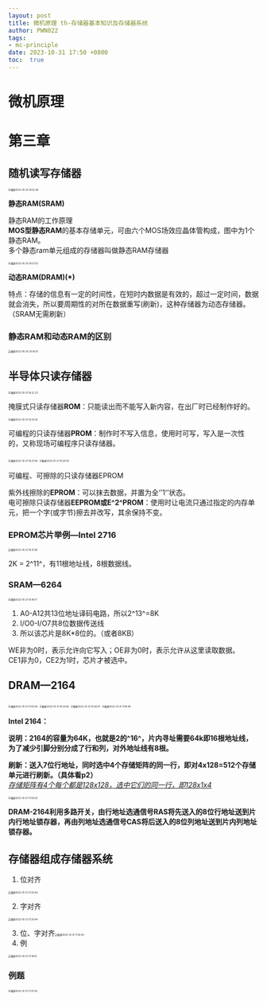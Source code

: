 ```yaml
---
layout: post
title: 微机原理 th-存储器基本知识及存储器系统
author: PWN022
tags:
- mc-principle
date: 2023-10-31 17:50 +0800
toc:  true
---
```


# 微机原理

# 第三章

## 随机读写存储器

<img src="https://cdn.jsdelivr.net/gh/PWN022/POFMC/my_screenshot/%E6%88%AA%E5%B1%8F2023-10-30%2019.52.38.png" alt="截屏2023-10-30 19.52.38" style="zoom:33%;" />

**静态RAM(SRAM)**

静态RAM的工作原理  
**MOS型静态RAM**的基本存储单元，可由六个MOS场效应晶体管构成，图中为1个静态RAM。  
多个静态ram单元组成的存储器叫做静态RAM存储器

<img src="https://cdn.jsdelivr.net/gh/PWN022/POFMC/my_screenshot/%E6%88%AA%E5%B1%8F2023-10-30%2019.57.03.png" alt="截屏2023-10-30 19.57.03" style="zoom:33%;" />

**动态RAM(DRAM)(*)**

特点：存储的信息有一定的时间性，在短时内数据是有效的，超过一定时间，数据就会消失，所以要周期性的对所在数据重写(刷新)，这种存储器为动态存储器。（SRAM无需刷新）

### 静态RAM和动态RAM的区别

<img src="https://cdn.jsdelivr.net/gh/PWN022/POFMC/my_screenshot/%E6%88%AA%E5%B1%8F2023-10-30%2020.00.15.png" alt="截屏2023-10-30 20.00.15" style="zoom:33%;" />

## 半导体只读存储器

<img src="https://cdn.jsdelivr.net/gh/PWN022/POFMC/my_screenshot/%E6%88%AA%E5%B1%8F2023-10-31%2016.22.23.png" alt="截屏2023-10-31 16.22.23" style="zoom:33%;" />

掩膜式只读存储器**ROM**：只能读出而不能写入新内容，在出厂时已经制作好的。

<img src="https://cdn.jsdelivr.net/gh/PWN022/POFMC/my_screenshot/%E6%88%AA%E5%B1%8F2023-10-31%2016.24.35.png" alt="截屏2023-10-31 16.24.35" style="zoom:33%;" />

可编程的只读存储器**PROM**：制作时不写入信息，使用时可写，写入是一次性的，又称现场可编程序只读存储器。

<img src="https://cdn.jsdelivr.net/gh/PWN022/POFMC/my_screenshot/%E6%88%AA%E5%B1%8F2023-10-31%2016.27.08.png" alt="截屏2023-10-31 16.27.08" style="zoom:33%;" />

<img src="https://cdn.jsdelivr.net/gh/PWN022/POFMC/my_screenshot/%E6%88%AA%E5%B1%8F2023-10-31%2016.29.09.png" alt="截屏2023-10-31 16.29.09" style="zoom:33%;" />

可编程、可擦除的只读存储器EPROM

紫外线擦除的**EPROM**：可以抹去数据，并置为全‘’1‘’状态。  
电可擦除只读存储器**EEPROM或E^2^PROM**：使用时让电流只通过指定的内存单元，把一个字(或字节)擦去并改写，其余保持不变。

### EPROM芯片举例—Intel 2716

<img src="https://cdn.jsdelivr.net/gh/PWN022/POFMC/my_screenshot/%E6%88%AA%E5%B1%8F2023-10-31%2016.37.38.png" alt="截屏2023-10-31 16.37.38" style="zoom:33%;" />

2K = 2^11^，有11根地址线，8根数据线。

### SRAM—6264

<img src="https://cdn.jsdelivr.net/gh/PWN022/POFMC/my_screenshot/%E6%88%AA%E5%B1%8F2023-10-31%2016.46.17.png" alt="截屏2023-10-31 16.46.17" style="zoom:33%;" />

1. A0-A12共13位地址译码电路，所以2^13^=8K
2. I/O0-I/O7共8位数据传送线
3. 所以该芯片是8K*8位的。（或者8KB）

WE非为0时，表示允许向它写入；OE非为0时，表示允许从这里读取数据。  
CE1非为0，CE2为1时，芯片才被选中。

## DRAM—2164

<img src="https://cdn.jsdelivr.net/gh/PWN022/POFMC/my_screenshot/%E6%88%AA%E5%B1%8F2023-10-31%2017.00.04.png" alt="截屏2023-10-31 17.00.04" style="zoom:33%;" />

<img src="https://cdn.jsdelivr.net/gh/PWN022/POFMC/my_screenshot/%E6%88%AA%E5%B1%8F2023-10-31%2016.54.56.png" alt="截屏2023-10-31 16.54.56" style="zoom:33%;" />

<img src="https://cdn.jsdelivr.net/gh/PWN022/POFMC/my_screenshot/%E6%88%AA%E5%B1%8F2023-10-31%2016.58.47.png" alt="截屏2023-10-31 16.58.47" style="zoom:33%;" />

<img src="https://cdn.jsdelivr.net/gh/PWN022/POFMC/my_screenshot/%E6%88%AA%E5%B1%8F2023-10-31%2017.18.46.png" alt="截屏2023-10-31 17.18.46" style="zoom:33%;" />

**Intel 2164：**

**说明：2164的容量为64K，也就是2的^16^，片内寻址需要64k即16根地址线，为了减少引脚分别分成了行和列，对外地址线有8根。**

**刷新：送入7位行地址，同时选中4个存储矩阵的同一行，即对4x128=512个存储单元进行刷新。（具体看p2）**  
<u>*存储矩阵有4个每个都是128x128，选中它们的同一行，即128x1x4*</u>



<img src="https://cdn.jsdelivr.net/gh/PWN022/POFMC/my_screenshot/%E6%88%AA%E5%B1%8F2023-10-31%2017.09.29.png" alt="截屏2023-10-31 17.09.29" style="zoom:33%;" />

**DRAM-2164利用多路开关，由行地址选通信号RAS将先送入的8位行地址送到片内行地址锁存器，再由列地址选通信号CAS将后送入的8位列地址送到片内列地址锁存器。**

## 存储器组成存储器系统

1. 位对齐

<img src="https://cdn.jsdelivr.net/gh/PWN022/POFMC/my_screenshot/%E6%88%AA%E5%B1%8F2023-10-31%2017.26.44.png" alt="截屏2023-10-31 17.26.44" style="zoom:33%;" />

2. 字对齐

<img src="https://cdn.jsdelivr.net/gh/PWN022/POFMC/my_screenshot/%E6%88%AA%E5%B1%8F2023-10-31%2017.26.44.png" alt="截屏2023-10-31 17.26.44" style="zoom:33%;" />

3. ​	位、字对齐<img src="https://cdn.jsdelivr.net/gh/PWN022/POFMC/my_screenshot/%E6%88%AA%E5%B1%8F2023-10-31%2017.30.45.png" alt="截屏2023-10-31 17.30.45" style="zoom:33%;" />
4. 例

<img src="https://cdn.jsdelivr.net/gh/PWN022/POFMC/my_screenshot/%E6%88%AA%E5%B1%8F2023-10-31%2017.38.10.png" alt="截屏2023-10-31 17.38.10" style="zoom:33%;" />

### 例题

<img src="https://cdn.jsdelivr.net/gh/PWN022/POFMC/my_screenshot/%E6%88%AA%E5%B1%8F2023-10-31%2017.47.29.png" alt="截屏2023-10-31 17.47.29" style="zoom:33%;" />

